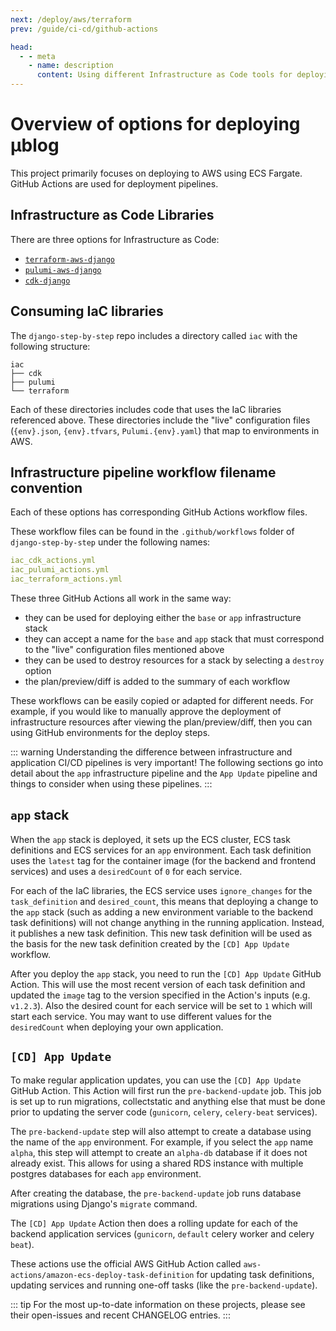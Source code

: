 ```yaml
---
next: /deploy/aws/terraform
prev: /guide/ci-cd/github-actions

head:
  - - meta
    - name: description
      content: Using different Infrastructure as Code tools for deploying Django projects
---
```


# Overview of options for deploying μblog

This project primarily focuses on deploying to AWS using ECS Fargate. GitHub Actions are used for deployment pipelines.

## Infrastructure as Code Libraries

There are three options for Infrastructure as Code:

- [`terraform-aws-django`](https://github.com/briancaffey/terraform-aws-django)
- [`pulumi-aws-django`](https://github.com/briancaffey/pulumi-aws-django)
- [`cdk-django`](https://github.com/briancaffey/cdk-django)

## Consuming IaC libraries

The `django-step-by-step` repo includes a directory called `iac` with the following structure:

```
iac
├── cdk
├── pulumi
└── terraform
```

Each of these directories includes code that uses the IaC libraries referenced above. These directories include the "live" configuration files (`{env}.json`, `{env}.tfvars`, `Pulumi.{env}.yaml`) that map to environments in AWS.

## Infrastructure pipeline workflow filename convention

Each of these options has corresponding GitHub Actions workflow files.

These workflow files can be found in the `.github/workflows` folder of `django-step-by-step` under the following names:

```yaml
iac_cdk_actions.yml
iac_pulumi_actions.yml
iac_terraform_actions.yml
```

These three GitHub Actions all work in the same way:

- they can be used for deploying either the `base` or `app` infrastructure stack
- they can accept a name for the `base` and `app` stack that must correspond to the "live" configuration files mentioned above
- they can be used to destroy resources for a stack by selecting a `destroy` option
- the plan/preview/diff is added to the summary of each workflow

These workflows can be easily copied or adapted for different needs. For example, if you would like to manually approve the deployment of infrastructure resources after viewing the plan/preview/diff, then you can using GitHub environments for the deploy steps.

::: warning
Understanding the difference between infrastructure and application CI/CD pipelines is very important! The following sections go into detail about the `app` infrastructure pipeline and the `App Update` pipeline and things to consider when using these pipelines.
:::

## `app` stack

When the `app` stack is deployed, it sets up the ECS cluster, ECS task definitions and ECS services for an `app` environment. Each task definition uses the `latest` tag for the container image (for the backend and frontend services) and uses a `desiredCount` of `0` for each service.

For each of the IaC libraries, the ECS service uses `ignore_changes` for the `task_definition` and `desired_count`, this means that deploying a change to the `app` stack (such as adding a new environment variable to the backend task definitions) will not change anything in the running application. Instead, it publishes a new task definition. This new task definition will be used as the basis for the new task definition created by the `[CD] App Update` workflow.

After you deploy the `app` stack, you need to run the `[CD] App Update` GitHub Action. This will use the most recent version of each task definition and updated the `image` tag to the version specified in the Action's inputs (e.g. `v1.2.3`). Also the desired count for each service will be set to `1` which will start each service. You may want to use different values for the `desiredCount` when deploying your own application.

## `[CD] App Update`

To make regular application updates, you can use the `[CD] App Update` GitHub Action. This Action will first run the `pre-backend-update` job. This job is set up to run migrations, collectstatic and anything else that must be done prior to updating the server code (`gunicorn`, `celery`, `celery-beat` services).

The `pre-backend-update` step will also attempt to create a database using the name of the `app` environment. For example, if you select the `app` name `alpha`, this step will attempt to create an `alpha-db` database if it does not already exist. This allows for using a shared RDS instance with multiple postgres databases for each `app` environment.

After creating the database, the `pre-backend-update` job runs database migrations using Django's `migrate` command.

The `[CD] App Update` Action then does a rolling update for each of the backend application services (`gunicorn`, `default` celery worker and celery `beat`).

These actions use the official AWS GitHub Action called `aws-actions/amazon-ecs-deploy-task-definition` for updating task definitions, updating services and running one-off tasks (like the `pre-backend-update`).

::: tip
For the most up-to-date information on these projects, please see their open-issues and recent CHANGELOG entries.
:::
